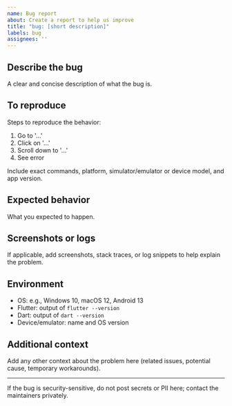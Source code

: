 ```yaml
---
name: Bug report
about: Create a report to help us improve
title: "bug: [short description]"
labels: bug
assignees: ''
---
```


## Describe the bug

A clear and concise description of what the bug is.

## To reproduce

Steps to reproduce the behavior:

1. Go to '...'
2. Click on '...'
3. Scroll down to '...'
4. See error

Include exact commands, platform, simulator/emulator or device model, and app version.

## Expected behavior

What you expected to happen.

## Screenshots or logs

If applicable, add screenshots, stack traces, or log snippets to help explain the problem.

## Environment

- OS: e.g., Windows 10, macOS 12, Android 13
- Flutter: output of `flutter --version`
- Dart: output of `dart --version`
- Device/emulator: name and OS version

## Additional context

Add any other context about the problem here (related issues, potential cause, temporary workarounds).

---

If the bug is security-sensitive, do not post secrets or PII here; contact the maintainers privately.
